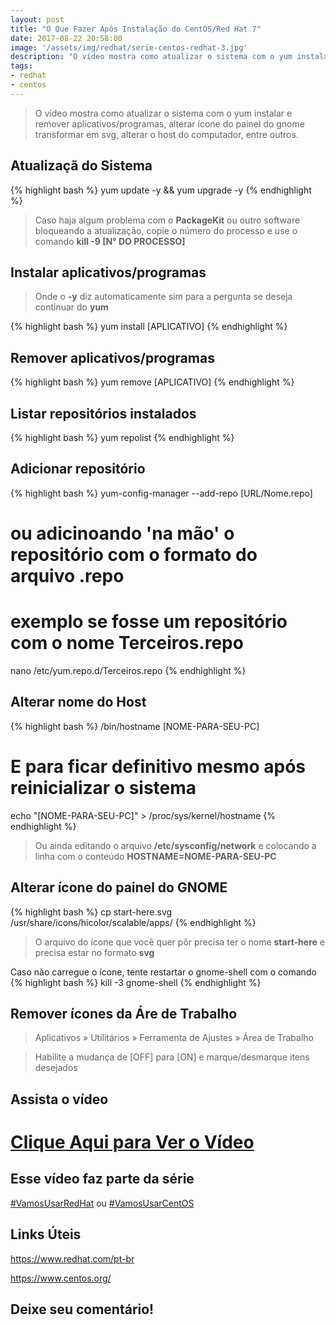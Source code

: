 ```yaml
---
layout: post
title: "O Que Fazer Após Instalação do CentOS/Red Hat 7"
date: 2017-08-22 20:58:00
image: '/assets/img/redhat/serie-centos-redhat-3.jpg'
description: "O vídeo mostra como atualizar o sistema com o yum instalar e remover programas, alterar ícone do painel do gnome, transformar em svg, alterar o host do computador..."
tags:
- redhat
- centos
---
```


> O vídeo mostra como atualizar o sistema com o yum instalar e remover aplicativos/programas, alterar ícone do painel do gnome transformar em svg, alterar o host do computador, entre outros.

## Atualizaçã do Sistema
{% highlight bash %}
yum update -y && yum upgrade -y
{% endhighlight %}

> Caso haja algum problema com o __PackageKit__ ou outro software bloqueando a atualização, copie o número do processo e use o comando __kill -9 [N° DO PROCESSO]__

## Instalar aplicativos/programas

> Onde o __-y__ diz automaticamente sim para a pergunta se deseja continuar do __yum__

{% highlight bash %}
yum install [APLICATIVO]
{% endhighlight %}

## Remover aplicativos/programas
{% highlight bash %}
yum remove [APLICATIVO]
{% endhighlight %}

## Listar repositórios instalados
{% highlight bash %}
yum repolist
{% endhighlight %}

## Adicionar repositório
{% highlight bash %}
yum-config-manager --add-repo [URL/Nome.repo]
# ou adicinoando 'na mão' o repositório com o formato do arquivo .repo
# exemplo se fosse um repositório com o nome Terceiros.repo
nano /etc/yum.repo.d/Terceiros.repo
{% endhighlight %}

## Alterar nome do Host
{% highlight bash %}
/bin/hostname [NOME-PARA-SEU-PC]
# E para ficar definitivo mesmo após reinicializar o sistema
echo "[NOME-PARA-SEU-PC]" > /proc/sys/kernel/hostname
{% endhighlight %}

> Ou ainda editando o arquivo __/etc/sysconfig/network__ e colocando a linha com o conteúdo __HOSTNAME=NOME-PARA-SEU-PC__

## Alterar ícone do painel do GNOME
{% highlight bash %}
cp start-here.svg /usr/share/icons/hicolor/scalable/apps/
{% endhighlight %}

> O arquivo do ícone que você quer pôr precisa ter o nome __start-here__ e precisa estar no formato __svg__

Caso não carregue o ícone, tente restartar o gnome-shell com o comando
{% highlight bash %}
kill -3 gnome-shell
{% endhighlight %}

## Remover ícones da Áre de Trabalho

> Aplicativos &raquo; Utilitários &raquo; Ferramenta de Ajustes &raquo; Área de Trabalho

> Habilite a mudança de [OFF] para [ON] e marque/desmarque itens desejados

## Assista o vídeo

# [Clique Aqui para Ver o Vídeo](https://www.youtube.com/watch?v=Ufc_7Dnh7Ao)


## Esse vídeo faz parte da série
[#VamosUsarRedHat](https://www.youtube.com/playlist?list=PLUJBQEDDLNcnr4BziCur10Ot9EGzBCn4_) ou [#VamosUsarCentOS](https://www.youtube.com/playlist?list=PLUJBQEDDLNcnr4BziCur10Ot9EGzBCn4_)

## Links Úteis

<https://www.redhat.com/pt-br>

<https://www.centos.org/>

## Deixe seu comentário!

<script async src="https://pagead2.googlesyndication.com/pagead/js/adsbygoogle.js"></script>

<!-- Informat -->
<ins class="adsbygoogle"
 style="display:block"
 data-ad-client="ca-pub-2838251107855362"
 data-ad-slot="2327980059"
 data-ad-format="auto"
 data-full-width-responsive="true"></ins>

<script>
(adsbygoogle = window.adsbygoogle || []).push({});
</script>



